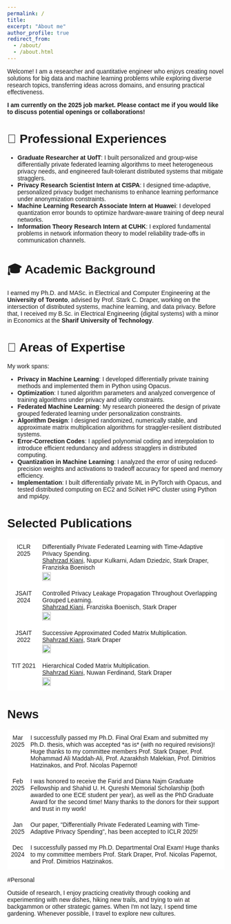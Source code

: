 ```yaml
---
permalink: /
title:
excerpt: "About me"
author_profile: true
redirect_from: 
  - /about/
  - /about.html
---
```


<style>
body {
  font-family: Arial, sans-serif;
  font-size: 14px;
}
</style>

Welcome! I am a researcher and quantitative engineer who enjoys creating novel solutions for big data and machine learning problems while exploring diverse research topics, transferring ideas across domains, and ensuring practical effectiveness.

**I am currently on the 2025 job market. Please contact me if you would like to discuss potential openings or collaborations!**

# 💼 Professional Experiences

* **Graduate Researcher at UofT**: I built personalized and group-wise differentially private federated learning algorithms to meet heterogeneous privacy needs, and engineered fault-tolerant distributed systems that mitigate stragglers.
* **Privacy Research Scientist Intern at CISPA**: I designed time-adaptive, personalized privacy budget mechanisms to enhance learning performance under anonymization constraints.
* **Machine Learning Research Associate Intern at Huawei**: I developed quantization error bounds to optimize hardware-aware training of deep neural networks.
* **Information Theory Research Intern at CUHK**: I explored fundamental problems in network information theory to model reliability trade-offs in communication channels.

# 🎓 Academic Background

I earned my Ph.D. and MASc. in Electrical and Computer Engineering at the **University of Toronto**, advised by Prof. Stark C. Draper, working on the intersection of distributed systems, machine learning, and data privacy. Before that, I received my B.Sc. in Electrical Engineering (digital systems) with a minor in Economics at the **Sharif University of Technology**.

# 🔬 Areas of Expertise

My work spans:

* **Privacy in Machine Learning**: I developed differentially private training methods and implemented them in Python using Opacus. 
* **Optimization**: I tuned algorithm parameters and analyzed convergence of training algorithms under privacy and utility constraints.
* **Federated Machine Learning**: My research pioneered the design of private grouped federated learning under personalization constraints.
* **Algorithm Design**: I designed randomized, numerically stable, and approximate matrix multiplication algorithms for straggler-resilient distributed systems.
* **Error-Correction Codes**: I applied polynomial coding and interpolation to introduce efficient redundancy and address stragglers in distributed computing.
* **Quantization in Machine Learning**: I analyzed the error of using reduced-precision weights and activations to tradeoff accuracy for speed and memory efficiency.
* **Implementation**: I built differentially private ML in PyTorch with Opacus, and tested distributed computing on EC2 and SciNet HPC cluster using Python and mpi4py.

# Selected Publications

<style type="text/css">
  .tg  {border-collapse:collapse;border-spacing:0;}
  .tg td{border-color:black;border-style:solid;border-width:1px;font-family:Arial, sans-serif;font-size:14px; overflow:hidden;padding:10px 5px;word-break:normal;}
  .tg th{border-color:black;border-style:solid;border-width:1px;font-family:Arial, sans-serif;font-size:14px; font-weight:normal;overflow:hidden;padding:10px 5px;word-break:normal;}
  .tg .tg-oe15{background-color:#ffffff;border-color:#ffffff;text-align:left;vertical-align:top}
  .tg .tg-wk8r{background-color:#ffffff;border-color:#ffffff;text-align:center;vertical-align:top}
</style>

<table class="tg">
  <thead>
    <tr>
      <th class="tg-wk8r">ICLR 2025</th>
      <th class="tg-oe15">Differentially Private Federated Learning with Time-Adaptive Privacy Spending. <br><u>Shahrzad Kiani</u>, Nupur Kulkarni, Adam Dziedzic, Stark Draper, Franziska Boenisch
        <span style="display: block; margin-bottom: -13px;"></span> <br> 
        <a href="https://openreview.net/forum?id=W0nydevOlG&noteId=zEslc0ErHW">
          <img src="https://img.shields.io/badge/PDF-80000f" alt="PDF" style="width: auto; height: 20px;"/>
        </a>
      </th>
    </tr>
  </thead>
  <tbody>
    <tr>
      <th class="tg-wk8r">JSAIT 2024</th>
      <th class="tg-oe15">Controlled Privacy Leakage Propagation Throughout Overlapping Grouped Learning. <br><u>Shahrzad Kiani</u>, Franziska Boenisch, Stark Draper
        <span style="display: block; margin-bottom: -13px;"></span> <br> 
        <a href="https://ieeexplore.ieee.org/document/10559973">
          <img src="https://img.shields.io/badge/PDF-80000f" alt="PDF" style="width: auto; height: 20px;"/>
        </a>
      </th>
    </tr>
    <tr>
      <th class="tg-wk8r">JSAIT 2022</th>
      <th class="tg-oe15">Successive Approximated Coded Matrix Multiplication. <br><u>Shahrzad Kiani</u>, Stark Draper
        <span style="display: block; margin-bottom: -13px;"></span> <br> 
        <a href="https://ieeexplore.ieee.org/abstract/document/9829717">
          <img src="https://img.shields.io/badge/PDF-80000f" alt="PDF" style="width: auto; height: 20px;"/>
        </a>
      </th>
    </tr>
    <tr>
      <th class="tg-wk8r">TIT 2021</th>
      <th class="tg-oe15">Hierarchical Coded Matrix Multiplication. <br><u>Shahrzad Kiani</u>, Nuwan Ferdinand, Stark Draper
        <span style="display: block; margin-bottom: -13px;"></span> <br> 
        <a href="https://ieeexplore.ieee.org/abstract/document/9252114">
          <img src="https://img.shields.io/badge/PDF-80000f" alt="PDF" style="width: auto; height: 20px;"/>
        </a>
      </th>
    </tr>
  </tbody>
</table>

# News

<table class="tg">
<thead>
  <tr>
    <th class="tg-wk8r"> Mar 2025</th>
    <th class="tg-oe15">I successfully passed my Ph.D. Final Oral Exam and submitted my Ph.D. thesis, which was accepted *as is* (with no required revisions)! Huge thanks to my committee members Prof. Stark Draper, Prof. Mohammad Ali Maddah-Ali, Prof. Azarakhsh Malekian, Prof. Dimitrios Hatzinakos, and Prof. Nicolas Papernot!</th>
  </tr>
  <tr>
    <th class="tg-wk8r">Feb 2025</th>
    <th class="tg-oe15">I was honored to receive the Farid and Diana Najm Graduate Fellowship and Shahid U. H. Qureshi Memorial Scholarship (both awarded to one ECE student per year), as well as the PhD Graduate Award for the second time! Many thanks to the donors for their support and trust in my work!</th>
  </tr>
  <tr>
    <th class="tg-wk8r">Jan 2025</th>
    <th class="tg-oe15">Our paper, "Differentially Private Federated Learning with Time-Adaptive Privacy Spending", has been accepted to ICLR 2025!</th>
  </tr>
  <tr>
    <th class="tg-wk8r">Dec 2024</th>
    <th class="tg-oe15"> I successfully passed my Ph.D. Departmental Oral Exam! Huge thanks to my committee members Prof. Stark Draper, Prof. Nicolas Papernot, and Prof. Dimitrios Hatzinakos. </th>
  </tr>
</thead>
<tbody>
  <!-- Add all other rows here using <td> within <tbody> -->
</tbody>
</table>

#Personal

Outside of research, I enjoy practicing creativity through cooking and experimenting with new dishes, hiking new trails, and trying to win at backgammon or other strategic games. When I'm not lazy, I spend time gardening. Whenever possible, I travel to explore new cultures.

